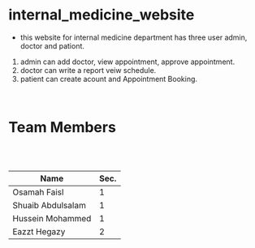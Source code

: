 # internal_medicine_website
- this website for internal medicine department has three user admin, doctor and pationt.
1. admin can add doctor, view appointment, approve appointment. 
2. doctor can write a report veiw schedule.
3. patient can create acount and Appointment Booking.

<br>

# Team Members
<br><br>

|Name | Sec. |
|-----------------|-----------------|
| Osamah Faisl | 1 | 
| Shuaib Abdulsalam | 1 | 
| Hussein Mohammed | 1 |
| Eazzt Hegazy | 2 |
